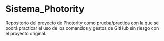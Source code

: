# Sistema_Photority
Repositorio del proyecto de Photority como prueba/practica con la que se podrá practicar el uso de los comandos y gestos de GitHub sin riesgo con el proyecto original.


